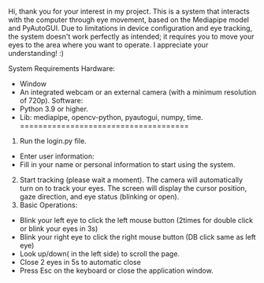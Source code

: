 Hi, thank you for your interest in my project. This is a system that interacts with the computer through eye movement, based on the Mediapipe model and PyAutoGUI. Due to limitations in device configuration and eye tracking, the system doesn't work perfectly as intended; it requires you to move your eyes to the area where you want to operate. I appreciate your understanding! :)

System Requirements
Hardware:
- Window
- An integrated webcam or an external camera (with a minimum resolution of 720p).
Software:
- Python 3.9 or higher.
- Lib: mediapipe, opencv-python, pyautogui, numpy, time.
=====================================
1) Run the login.py file.
- Enter user information:
- Fill in your name or personal information to start using the system.
2) Start tracking (please wait a moment).
The camera will automatically turn on to track your eyes. The screen will display the cursor position, gaze direction, and eye status (blinking or open).
3) Basic Operations:
  
- Blink your left eye to click the left mouse button (2times for double click or blink your eyes in 3s)
- Blink your right eye to click the right mouse button (DB click same as left eye)
- Look up/down( in the left side) to scroll the page.
- Close 2 eyes in 5s to automatic close
- Press Esc on the keyboard or close the application window.
